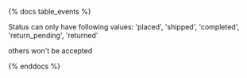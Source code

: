 {% docs table_events %}

Status can only have following values: 
'placed', 'shipped', 'completed', 'return_pending', 'returned'

others won't be accepted

{% enddocs %}